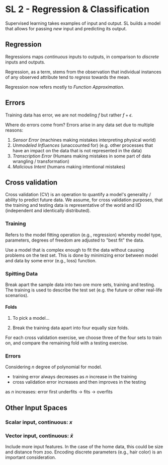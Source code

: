 # SL 2 - Regression & Classification


Supervised learning takes examples of input and output. SL builds a model that allows for passing *new* input and predicting its output.

## Regression 


Regressions maps *continuous* inputs to outputs, in comparison to *discrete* inputs and outputs.

Regression, as a term, stems from the observation that individual instances of any observed attribute tend to *regress* towards the mean.

Regression now refers mostly to *Function Approximation*.



## Errors

Training data has error, we are not modeling $f$ but rather $f + \epsilon$. 

Where do errors come from? Errors arise in any data set due to multiple reasons:

1. *Sensor Error* (machines making mistakes interpreting physical world)
2. *Unmodeled Influences* (unaccounted for) (e.g. other processes that have an impact on the data that is not represented in the data)
3. *Transcription Error* (Humans making mistakes in some part of data wrangling / transformation)
4. *Malicious Intent* (humans making intentional mistakes)


## Cross validation

Cross validation (CV) is an operation to quantify a model's generality / ability to predict future data. We assume, for cross validation purposes, that the training and testing data is representative of the world and IID (independent and identically distributed).

### Training 

Refers to the model fitting operation (e.g., regression) whereby model type, parameters, degrees of freedom are adjusted to "best fit" the data.  

Use a model that is complex enough to fit the data without causing problems on the test set. This is done by minimizing error between model and data by some error (e.g., loss) function.

### Spitting Data

Break apart the sample data into two ore more sets, training and testing. The training is used to describe the test set (e.g. the future or other real-life scenarios).

#### Folds
1. To pick a model...

2. Break the training data apart into four equally size folds.

For each cross validation exercise, we choose three of the four sets to train on, and compare the remaining fold with a testing exercise.

### Errors 

Considering $n$ degree of polynomial for model.

- training error always decreases as $n$ increase in the training
- cross validation error increases and then improves in the testing 

as $n$ increases: error first underfits $\rightarrow$ fits $\rightarrow$ overfits


## Other Input Spaces

### Scalar input, continuous: $x$

### Vector input, continuous: $\bar{x}$
 
Include more input features. In the case of the home data, this could be size and distance from zoo. Encoding discrete parameters (e.g., hair color) is an important consideration.



